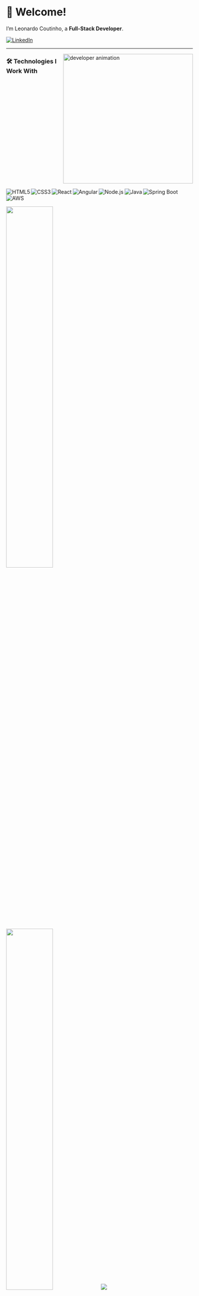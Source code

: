 # 👋 Welcome!  
I’m Leonardo Coutinho, a **Full-Stack Developer**.

[![LinkedIn](https://img.shields.io/badge/LinkedIn-0077B5?style=for-the-badge&logo=linkedin&logoColor=white)](https://www.linkedin.com/in/leonardo-coutinho-90797422a/)

---

<p>
  <img align="right" src="https://github.com/Adam-pw/Adam-pw/blob/main/animation_500_kxa883sd.gif" alt="developer animation" width="350"/>
</p>



### 🛠️ Technologies I Work With


<div style="display: inline-block;">
  <p align="left"> 
  <img align="left" alt="HTML5" src="https://img.shields.io/badge/HTML5-E34F26?style=for-the-badge&logo=html5&logoColor=white" /> 
  <img align="left" alt="CSS3" src="https://img.shields.io/badge/CSS3-1572B6?style=for-the-badge&logo=css3&logoColor=white" /> 
  <img align="left" alt="React" src="https://img.shields.io/badge/React-20232A?style=for-the-badge&logo=react&logoColor=61DAFB" />
  <img align="left" alt="Angular" src="https://img.shields.io/badge/Angular-DD0031?style=for-the-badge&logo=angular&logoColor=white" />
  <img align="left" alt="Node.js" src="https://img.shields.io/badge/Node.js-339933?style=for-the-badge&logo=node.js&logoColor=white" />
  <img align="left" alt="Java" src="https://img.shields.io/badge/Java-ED8B00?style=for-the-badge&logo=openjdk&logoColor=white" />
  <img align="left" alt="Spring Boot" src="https://img.shields.io/badge/Spring_Boot-6DB33F?style=for-the-badge&logo=spring&logoColor=white" />
  <img align="left" alt="AWS" src="https://img.shields.io/badge/AWS-232F3E?style=for-the-badge&logo=amazon-aws&logoColor=white" />
</div>




<p align="over">
  <img height="50%" width="auto" src="https://github-readme-stats.vercel.app/api?username=LeonardoCto&show_icons=true&count_private=true&theme=darcula&hide_border=true&hide=issues,contribs&bg_color=00000000">
  <img height="50%" width="auto" src="https://github-readme-stats.vercel.app/api/top-langs/?username=LeonardoCto&layout=compact&hide_border=true&theme=darcula&bg_color=00000000&langs_count=6&hide=jupyter%20notebook,tex,php">
  <img src="https://github-readme-streak-stats.herokuapp.com?user=LeonardoCto&theme=darcula&hide_border=true&background=FFFFFF00">
</p>

---

Feel free to connect with me or explore my projects! 🚀
